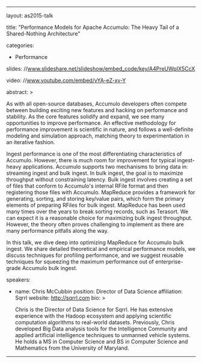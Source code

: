 ---

layout: as2015-talk

title: "Performance Models for Apache Accumulo: The Heavy Tail of a Shared-Nothing Architecture"

categories:
  - Performance

slides: //www.slideshare.net/slideshow/embed_code/key/A4PreUWpIX5CcX

video: //www.youtube.com/embed/vYA-eZ-xv-Y

abstract: >
  
  <p>As with all open-source databases, Accumulo developers often compete between building exciting new features and hacking on performance and stability. As the core features solidify and expand, we see many opportunities to improve performance. An effective methodology for performance improvement is scientific in nature, and follows a well-definite modeling and simulation approach, matching theory to experimentation in an iterative fashion.</p>

  <p>Ingest performance is one of the most differentiating characteristics of Accumulo. However, there is much room for improvement for typical ingest-heavy applications. Accumulo supports two mechanisms to bring data in: streaming ingest and bulk ingest. In bulk ingest, the goal is to maximize throughput without constraining latency. Bulk ingest involves creating a set of files that conform to Accumulo's internal RFile format and then registering those files with Accumulo. MapReduce provides a framework for generating, sorting, and storing key/value pairs, which form the primary elements of preparing RFiles for bulk ingest. MapReduce has been used many times over the years to break sorting records, such as Terasort. We can expect it is a reasonable choice for maximizing bulk ingest throughput. However, the theory often proves challenging to implement as there are many performance pitfalls along the way.</p>

  <p>In this talk, we dive deep into optimizing MapReduce for Accumulo bulk ingest. We share detailed theoretical and empirical performance models, we discuss techniques for profiling performance, and we suggest reusable techniques for squeezing the maximum performance out of enterprise-grade Accumulo bulk ingest.</p>

speakers:
  
  - name: Chris McCubbin
    position: Director of Data Science
    affiliation: Sqrrl
    website: http://sqrrl.com
    bio: >

      Chris is the Director of Data Science for Sqrrl. He has extensive experience with the Hadoop ecosystem and applying scientific computation algorithms to real-world datasets. Previously, Chris developed Big Data analysis tools for the Intelligence Community and applied artificial intelligence techniques to unmanned vehicle systems. He holds a MS in Computer Science and BS in Computer Science and Mathematics from the University of Maryland.
---